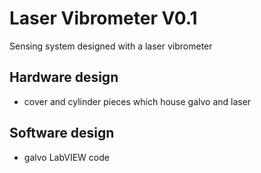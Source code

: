 # Laser Vibrometer V0.1
Sensing system designed with a laser vibrometer

## Hardware design
* cover and cylinder pieces which house galvo and laser
 
## Software design
* galvo LabVIEW code
